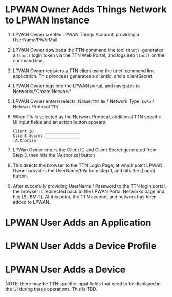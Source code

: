 # LPWAN Owner Adds Things Network to LPWAN Instance

1. LPWAN Owner creates LPWAN Things Account, providing a UserName/PW/eMail

2. LPWAN Owner dowloads the TTN command line tool `ttnctl`, generates a `ttnctl` login token via the TTN Web Portal, and logs into `ttnctl` on the command line.

3. LPWAN Owner registers a TTN client using the ttnctl command line application.  This proccess generates a clientId, and a clientSecret.

4. LPWAN Owner logs into the LPWAN portal, and navigates to Networks/'Create Network'

5. LPWAN Owner enters/selects: Name:`TTN NW` / Network Type: `LoRa` / Netowrk Protocol `TTN`

6. When `TTN` is selected as the Network Protocal, additional TTN specific UI input fields and an action button appears:
   ````
   Client ID     _______________
   Client Secret _______________
   [Authorize]
   ````

7. LPWan Owner enters the Client ID and Client Secret generated from Step 3, then hits the [Authorize] button

8. This directs the browser to the TTN Login Page, at which point LPWAN Owner provides the UserName/PW from step 1, and hits the [Login] button.

9. After succefully providing UserName / Password to the TTN login portal, the browser is redirected back to the LPWAN Portal Networks page and hits [SUBMIT].  At this point, the TTN account and network has been added to LPWAN.


# LPWAN User Adds an Application
# LPWAN User Adds a Device Profile
# LPWAN User Adds a Device

NOTE: there may be TTN specific input fields that need to be displayed in the UI during these operations.  This is TBD.
